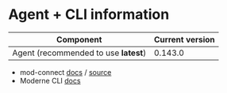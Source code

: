 # Agent + CLI information

| Component                             | Current version |
| ------------------------------------- |-----------------|
| Agent (recommended to use **latest**) | 0.143.0         |

* mod-connect [docs](https://moderneinc.github.io/mod-connect/) / [source](https://github.com/moderneinc/mod-connect)
* Moderne CLI [docs](https://moderneinc.github.io/moderne-cli/)